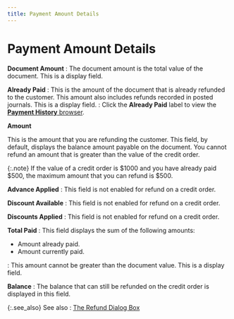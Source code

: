 ```yaml
---
title: Payment Amount Details
---
```


# Payment Amount Details


**Document Amount**
: The document amount is the total value of the document.  This is a display field.


**Already Paid**
: This is the amount of the document that is already  refunded to the customer. This amount also includes refunds recorded in  posted journals. This is a display field.
: Click the **Already 
 Paid** label to view the [**Payment 
 History** browser]({{site.sp_baseurl}}/sales-docs/sales-orders/so-proc/pmts-refunds/payment-history/payment_history.html).


**Amount**


This is the amount that you are refunding the customer. This field,  by default, displays the balance amount payable on the document. You cannot  refund an amount that is greater than the value of the credit order.


{:.note}
If the value of a credit order is $1000 and you have  already paid $500, the maximum amount that you can refund is $500.


**Advance Applied**
: This field is not enabled for refund on a credit  order.


**Discount Available**
: This field is not enabled for refund on a credit  order.


**Discounts Applied**
: This field is not enabled for refund on a credit  order.


**Total Paid**
: This field displays the sum of the following amounts:

- Amount already  paid.
- Amount currently  paid.

: This amount cannot be greater than the document  value. This is a display field.


**Balance**
: The balance that can still be refunded on the credit  order is displayed in this field.


{:.see_also}
See also
: [The Refund  Dialog Box]({{site.sp_baseurl}}/sales-ret-docs/cos/co-proc/refunds/dlg/refund_dialog_box_general_co.html)
